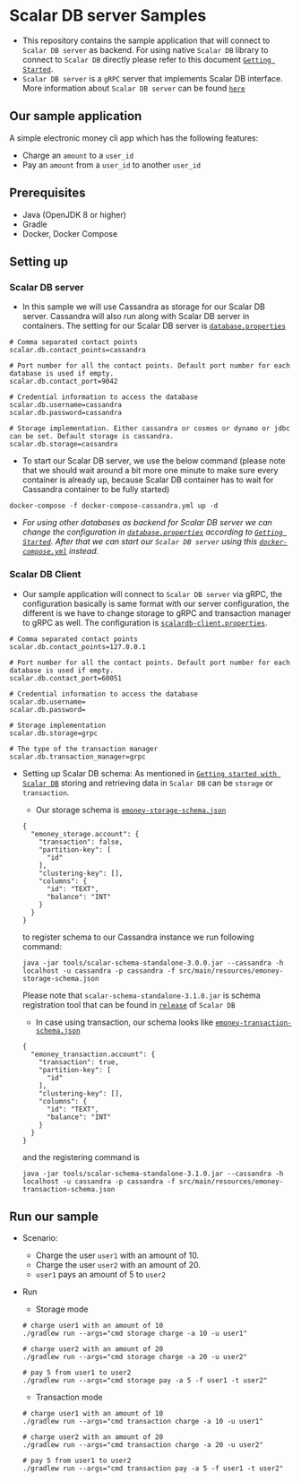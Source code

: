 # Scalar DB server Samples
- This repository contains the sample application that will connect to `Scalar DB server` as backend. For using native `Scalar DB` library to connect to `Scalar DB` directly please refer to this document [`Getting Started`](https://github.com/scalar-labs/scalardb/blob/master/docs/getting-started.md).
- `Scalar DB server` is a `gRPC` server that implements Scalar DB interface. More information about `Scalar DB server` can be found [`here`](https://github.com/scalar-labs/scalardb/tree/master/docs/scalardb-server.md)

## Our sample application
A simple electronic money cli app which has the following features:
- Charge an `amount` to a `user_id`
- Pay an `amount` from a `user_id` to another `user_id`

## Prerequisites
- Java (OpenJDK 8 or higher)
- Gradle
- Docker, Docker Compose

## Setting up
### Scalar DB server
- In this sample we will use Cassandra as storage for our Scalar DB server. Cassandra will also run along with Scalar DB server in containers. The setting for our Scalar DB server is [`database.properties`](./database.properties)
```
# Comma separated contact points
scalar.db.contact_points=cassandra

# Port number for all the contact points. Default port number for each database is used if empty.
scalar.db.contact_port=9042

# Credential information to access the database
scalar.db.username=cassandra
scalar.db.password=cassandra

# Storage implementation. Either cassandra or cosmos or dynamo or jdbc can be set. Default storage is cassandra.
scalar.db.storage=cassandra
```
- To start our Scalar DB server, we use the below command (please note that we should wait around a bit more one minute to make sure every container is already up, because Scalar DB container has to wait for Cassandra container to be fully started)
```
docker-compose -f docker-compose-cassandra.yml up -d
```
- *For using other databases as backend for Scalar DB server we can change the configuration in [`database.properties`](database.properties) according to [`Getting Started`](https://github.com/scalar-labs/scalardb/blob/master/docs/getting-started.md). After that we can start our `Scalar DB server` using this [`docker-compose.yml`](docker-compose.yml) instead.*
### Scalar DB Client
- Our sample application will connect to `Scalar DB server` via gRPC, the configuration basically is same format with our server configuration, the different is we have to change storage to gRPC and transaction manager to gRPC as well. The configuration is [`scalardb-client.properties`](scalardb-client.properties).
```
# Comma separated contact points
scalar.db.contact_points=127.0.0.1

# Port number for all the contact points. Default port number for each database is used if empty.
scalar.db.contact_port=60051

# Credential information to access the database
scalar.db.username=
scalar.db.password=

# Storage implementation
scalar.db.storage=grpc

# The type of the transaction manager
scalar.db.transaction_manager=grpc
```
- Setting up Scalar DB schema: As mentioned in [`Getting started with Scalar DB`](https://github.com/scalar-labs/scalardb/blob/master/docs/getting-started-with-scalardb.md) storing and retrieving data in `Scalar DB` can be `storage` or `transaction`.
    - Our storage schema is  [`emoney-storage-schema.json`](./src/main/resources/emoney-storage-schema.json)
    ```
    {
      "emoney_storage.account": {
        "transaction": false,
        "partition-key": [
          "id"
        ],
        "clustering-key": [],
        "columns": {
          "id": "TEXT",
          "balance": "INT"
        }
      }
    }
    ```
    to register schema to our Cassandra instance we run following command:
    ```
    java -jar tools/scalar-schema-standalone-3.0.0.jar --cassandra -h localhost -u cassandra -p cassandra -f src/main/resources/emoney-storage-schema.json
    ```
    Please note that `scalar-schema-standalone-3.1.0.jar` is schema registration tool that can be found in [`release`](https://github.com/scalar-labs/scalardb/releases) of `Scalar DB`

    - In case using transaction, our schema looks like [`emoney-transaction-schema.json`](src/main/resources/emoney-transaction-schema.json)
    ```
    {
      "emoney_transaction.account": {
        "transaction": true,
        "partition-key": [
          "id"
        ],
        "clustering-key": [],
        "columns": {
          "id": "TEXT",
          "balance": "INT"
        }
      }
    }
    ```
    and the registering command is
    ```
    java -jar tools/scalar-schema-standalone-3.1.0.jar --cassandra -h localhost -u cassandra -p cassandra -f src/main/resources/emoney-transaction-schema.json
    ```

## Run our sample
- Scenario:
    - Charge the user `user1` with an amount of 10.
    - Charge the user `user2` with an amount of 20.
    - `user1` pays an amount of 5 to `user2`
  
- Run
    - Storage mode
     ``` 
     # charge user1 with an amount of 10
     ./gradlew run --args="cmd storage charge -a 10 -u user1"
     
     # charge user2 with an amount of 20
     ./gradlew run --args="cmd storage charge -a 20 -u user2"
     
     # pay 5 from user1 to user2
     ./gradlew run --args="cmd storage pay -a 5 -f user1 -t user2"
     ```

    - Transaction mode
     ``` 
     # charge user1 with an amount of 10
     ./gradlew run --args="cmd transaction charge -a 10 -u user1"
     
     # charge user2 with an amount of 20
     ./gradlew run --args="cmd transaction charge -a 20 -u user2"
     
     # pay 5 from user1 to user2
     ./gradlew run --args="cmd transaction pay -a 5 -f user1 -t user2"
     ```
